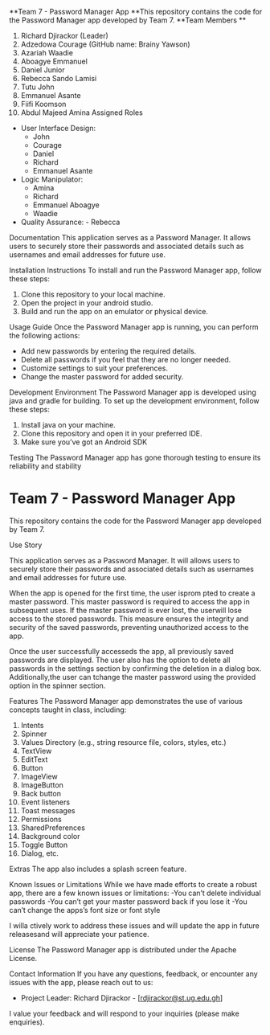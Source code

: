**Team 7 - Password Manager App
**This repository contains the code for the Password Manager app developed by Team 7.
**Team Members
**
1. Richard Djirackor (Leader)
2. Adzedowa Courage  (GitHub name: Brainy Yawson)
3. Azariah Waadie
4. Aboagye Emmanuel
5. Daniel Junior
6. Rebecca Sando Lamisi
7. Tutu John
8. Emmanuel Asante
9. Fiifi Koomson
10. Abdul Majeed Amina
Assigned Roles
- User Interface Design:
  - John
  - Courage
  - Daniel
  - Richard
  - Emmanuel Asante
- Logic Manipulator:
  - Amina
  - Richard
  - Emmanuel Aboagye
  - Waadie
- Quality Assurance:  - Rebecca

Documentation
This application serves as a Password Manager. It allows users to securely store their passwords and associated details such as usernames and email addresses for future use.

Installation Instructions
To install and run the Password Manager app, follow these steps:
1. Clone this repository to your local machine.
2. Open the project in your android studio.
4. Build and run the app on an emulator or physical device.

Usage Guide
Once the Password Manager app is running, you can perform the following actions:
- Add new passwords by entering the required details.
- Delete all passwords if you feel that they are no longer needed.
- Customize settings to suit your preferences.
- Change the master password for added security.

Development Environment
The Password Manager app is developed using java and gradle for building. 
To set up the development environment, follow these steps:
1. Install java on your machine.
2. Clone this repository and open it in your preferred IDE.
3. Make sure you’ve got an Android SDK

Testing
The Password Manager app has gone thorough testing to ensure its reliability and stability
# Team 7 - Password Manager App

This repository contains the code for the Password Manager app developed by Team 7.


Use Story

This application serves as a Password Manager. It will allows users to securely store their passwords and associated details such as usernames and email addresses for future use. 

When the app is opened for the first time, the user isprom pted to create a master password. This master password is required to access the app in subsequent uses. If the master password is ever lost, the userwill lose access to the stored passwords. This measure ensures the integrity and security of the saved passwords, preventing unauthorized access to the app.

Once the user successfully accesseds the app, all previously saved passwords are displayed. The user also has the option to delete all passwords in the settings section by confirming the deletion in a dialog box. Additionally,the user can tchange the master password using the provided option in the spinner section.

Features
The Password Manager app demonstrates the use of various concepts taught in class, including:

1. Intents
2. Spinner
3. Values Directory (e.g., string resource file, colors, styles, etc.)
4. TextView
5. EditText
6. Button
7. ImageView
8. ImageButton
9. Back button
10. Event listeners
11. Toast messages
12. Permissions
13. SharedPreferences
14. Background color
15. Toggle Button
16. Dialog, etc.

 Extras
The app also includes a splash screen feature.


Known Issues or Limitations
While we have made efforts to create a robust app, there are a few known issues or limitations:
-You can’t delete individual passwords
-You can’t get your master password back if you lose it
-You can’t change the apps’s font size or font style

I willa ctively work to address these issues and will update the app in future releasesand will appreciate your patience.

License
The Password Manager app is distributed under the Apache License.

Contact Information
If you have any questions, feedback, or encounter any issues with the app, please reach out to us:
- Project Leader: Richard Djirackor - [rdjirackor@st.ug.edu.gh]

I value your feedback and will respond to your inquiries (please make enquiries).
